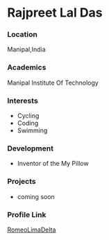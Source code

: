 # Rajpreet Lal Das

### Location

Manipal,India

### Academics

Manipal Institute Of Technology

### Interests

- Cycling
- Coding
- Swimming

### Development

- Inventor of the My Pillow

### Projects

- coming soon

### Profile Link

[RomeoLimaDelta](https://github.com/RomeoLimaDelta)
